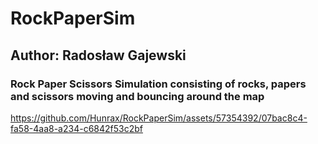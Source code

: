 # RockPaperSim
## Author: Radosław Gajewski
### Rock Paper Scissors Simulation consisting of rocks, papers and scissors moving and bouncing around the map





https://github.com/Hunrax/RockPaperSim/assets/57354392/07bac8c4-fa58-4aa8-a234-c6842f53c2bf

